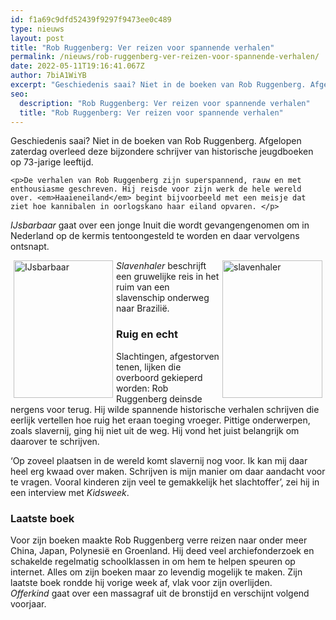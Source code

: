 ```yaml
---
id: f1a69c9dfd52439f9297f9473ee0c489
type: nieuws
layout: post
title: "Rob Ruggenberg: Ver reizen voor spannende verhalen"
permalink: /nieuws/rob-ruggenberg-ver-reizen-voor-spannende-verhalen/
date: 2022-05-11T19:16:41.067Z
author: 7biA1WiYB
excerpt: "Geschiedenis saai? Niet in de boeken van Rob Ruggenberg. Afgelopen zaterdag overleed deze bijzondere schrijver van historische jeugdboeken op 73-jarige leeftijd.  "
seo:
  description: "Rob Ruggenberg: Ver reizen voor spannende verhalen"
  title: "Rob Ruggenberg: Ver reizen voor spannende verhalen"
---
```

Geschiedenis saai? Niet in de boeken van Rob Ruggenberg. Afgelopen zaterdag overleed deze bijzondere schrijver van historische jeugdboeken op 73-jarige leeftijd.  

    <p>De verhalen van Rob Ruggenberg zijn superspannend, rauw en met enthousiasme geschreven. Hij reisde voor zijn werk de hele wereld over. <em>Haaieneiland</em> begint bijvoorbeeld met een meisje dat ziet hoe kannibalen in oorlogskano haar eiland opvaren. </p>
<p><em>IJsbarbaar </em>gaat over een jonge Inuit die wordt gevangengenomen om in Nederland op de kermis tentoongesteld te worden en daar vervolgens ontsnapt. <div class="media media-element-container media-teaser media-float-right"><div id="file-538743" class="file file-image file-image-jpeg">

        
  
  <div class="content">
    <a href="/files/slavenhalerjpg-0"><img alt="slavenhaler" title="Slavenhaler" height="220" width="160" style="float: right; margin-left: 5px; margin-right: 5px;" class="media-element file-teaser" data-delta="5" src="https://7dagen.netlify.app/sites/default/files/styles/medium/public/slavenhaler_0.jpg?itok=I2pPsycT"></a>  </div>

  
</div>
</div><div class="media media-element-container media-teaser media-float-left"><div id="file-538742" class="file file-image file-image-jpeg">

        
  
  <div class="content">
    <a href="/files/ijsbarbaarjpg-1"><img alt="IJsbarbaar" title="IJsbarbaar" height="220" width="159" style="float: left; margin-left: 5px; margin-right: 5px;" class="media-element file-teaser" data-delta="4" src="https://7dagen.netlify.app/sites/default/files/styles/medium/public/ijsbarbaar_1.jpg?itok=MfUE6TYi"></a>  </div>

  
</div>
</div>
<p><em>Slavenhaler</em> beschrijft een gruwelijke reis in het ruim van een slavenschip onderweg naar Brazilië.  </p>
<h3>Ruig en echt</h3>
<p>Slachtingen, afgestorven tenen, lijken die overboord gekieperd worden: Rob Ruggenberg deinsde nergens voor terug. Hij wilde spannende historische verhalen schrijven die eerlijk vertellen hoe ruig het eraan toeging vroeger. Pittige onderwerpen, zoals slavernij, ging hij niet uit de weg. Hij vond het juist belangrijk om daarover te schrijven.</p>
<p>‘Op zoveel plaatsen in de wereld komt slavernij nog voor. Ik kan mij daar heel erg kwaad over maken. Schrijven is mijn manier om daar aandacht voor te vragen. Vooral kinderen zijn veel te gemakkelijk het slachtoffer’, zei hij in een interview met <em>Kidsweek</em>. </p>
<h3>Laatste boek</h3>
<p>Voor zijn boeken maakte Rob Ruggenberg verre reizen naar onder meer China, Japan, Polynesië en Groenland. Hij deed veel archiefonderzoek en schakelde regelmatig schoolklassen in om hem te helpen speuren op internet. Alles om zijn boeken maar zo levendig mogelijk te maken. Zijn laatste boek rondde hij vorige week af, vlak voor zijn overlijden. <em>Offerkind</em> gaat over een massagraf uit de bronstijd en verschijnt volgend voorjaar. </p>  

